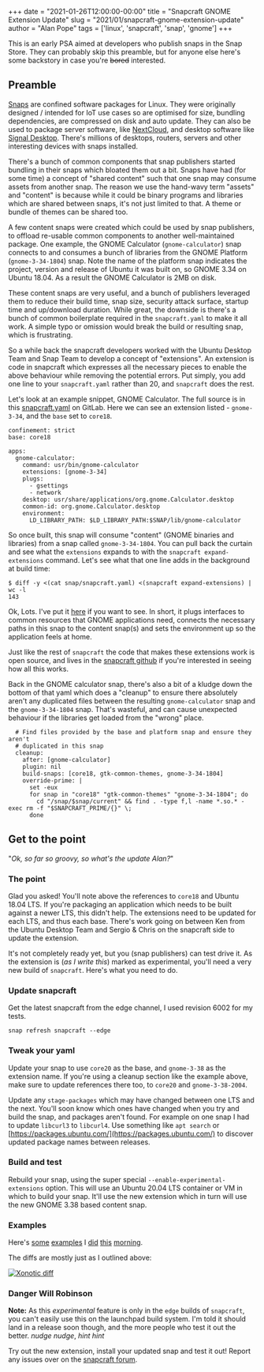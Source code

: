 +++
date = "2021-01-26T12:00:00-00:00"
title = "Snapcraft GNOME Extension Update"
slug = "2021/01/snapcraft-gnome-extension-update"
author = "Alan Pope"
tags = ['linux', 'snapcraft', 'snap', 'gnome']
+++

This is an early PSA aimed at developers who publish snaps in the Snap Store. They can probably skip this preamble, but for anyone else here's some backstory in case you're ~~bored~~ interested.

## Preamble 

[Snaps](https://snapcraft.io/) are confined software packages for Linux. They were originally designed / intended for IoT use cases so are optimised for size, bundling dependencies, are compressed on disk and auto update. They can also be used to package server software, like [NextCloud](https://snapcraft.io/nextcloud), and desktop software like [Signal Desktop](https://snapcraft.io/signal-desktop). There's millions of desktops, routers, servers and other interesting devices with snaps installed.

There's a bunch of common components that snap publishers started bundling in their snaps which bloated them out a bit. Snaps have had (for some time) a concept of "shared content" such that one snap may consume assets from another snap. The reason we use the hand-wavy term "assets" and "content" is because while it could be binary programs and libraries which are shared between snaps, it's not just limited to that. A theme or bundle of themes can be shared too.

A few content snaps were created which could be used by snap publishers, to offload re-usable common components to another well-maintained package. One example, the GNOME Calculator (`gnome-calculator`) snap connects to and consumes a bunch of libraries from the GNOME Platform (`gnome-3-34-1804`) snap. Note the name of the platform snap indicates the project, version and release of Ubuntu it was built on, so GNOME 3.34 on Ubuntu 18.04. As a result the GNOME Calculator is 2MB on disk. 

These content snaps are very useful, and a bunch of publishers leveraged them to reduce their build time, snap size, security attack surface, startup time and up/download duration. While great, the downside is there's a bunch of common boilerplate required in the `snapcraft.yaml` to make it all work. A simple typo or omission would break the build or resulting snap, which is frustrating.

So a while back the snapcraft developers worked with the Ubuntu Desktop Team and Snap Team to develop a concept of "extensions". An extension is code in snapcraft which expresses all the necessary pieces to enable the above behaviour while removing the potential errors. Put simply, you add one line to your `snapcraft.yaml` rather than 20, and `snapcraft` does the rest.

Let's look at an example snippet, GNOME Calculator. The full source is in this [snapcraft.yaml](https://gitlab.gnome.org/GNOME/gnome-calculator/-/blob/master/snap/snapcraft.yaml) on GitLab. Here we can see an extension listed - `gnome-3-34`, and the `base` set to `core18`. 

```
confinement: strict
base: core18

apps:
  gnome-calculator:
    command: usr/bin/gnome-calculator
    extensions: [gnome-3-34]
    plugs:
      - gsettings
      - network
    desktop: usr/share/applications/org.gnome.Calculator.desktop
    common-id: org.gnome.Calculator.desktop
    environment:
      LD_LIBRARY_PATH: $LD_LIBRARY_PATH:$SNAP/lib/gnome-calculator
```

So once built, this snap will consume "content" (GNOME binaries and libraries) from a snap called `gnome-3-34-1804`. You can pull back the curtain and see what the `extensions` expands to with the `snapcraft expand-extensions` command. Let's see what that one line adds in the background at build time:

```
$ diff -y <(cat snap/snapcraft.yaml) <(snapcraft expand-extensions) | wc -l
143
```

Ok, Lots. I've put it [here](/blog/text/2021-01-26/expanded_snapcraft.yaml.diff) if you want to see. In short, it plugs interfaces to common resources that GNOME applications need, connects the necessary paths in this snap to the content snap(s) and sets the environment up so the application feels at home.

Just like the rest of `snapcraft` the code that makes these extensions work is open source, and lives in the [snapcraft github](https://github.com/snapcore/snapcraft/tree/master/extensions/desktop/gnome) if you're interested in seeing how all this works.

Back in the GNOME calculator snap, there's also a bit of a kludge down the bottom of that yaml which does a "cleanup" to ensure there absolutely aren't any duplicated files between the resulting `gnome-calculator` snap and the `gnome-3-34-1804` snap. That's wasteful, and can cause unexpected behaviour if the libraries get loaded from the "wrong" place.

```
  # Find files provided by the base and platform snap and ensure they aren't
  # duplicated in this snap
  cleanup:
    after: [gnome-calculator]
    plugin: nil
    build-snaps: [core18, gtk-common-themes, gnome-3-34-1804]
    override-prime: |
      set -eux
      for snap in "core18" "gtk-common-themes" "gnome-3-34-1804"; do
        cd "/snap/$snap/current" && find . -type f,l -name *.so.* -exec rm -f "$SNAPCRAFT_PRIME/{}" \;
      done
```

## Get to the point

"*Ok, so far so groovy, so what's the update Alan?*"

### The point

Glad you asked! You'll note above the references to `core18` and Ubuntu 18.04 LTS. If you're packaging an application which needs to be built against a newer LTS, this didn't help. The extensions need to be updated for each LTS, and thus each base. There's work going on between Ken from the Ubuntu Desktop Team and Sergio & Chris on the snapcraft side to update the extension. 

It's not completely ready yet, but you (snap publishers) can test drive it. As the extension is (*as I write this*) marked as experimental, you'll need a very new build of `snapcraft`. Here's what you need to do.

### Update snapcraft

Get the latest snapcraft from the edge channel, I used revision 6002 for my tests.

`snap refresh snapcraft --edge`

### Tweak your yaml

Update your snap to use `core20` as the base, and `gnome-3-38` as the extension name. If you're using a cleanup section like the example above, make sure to update references there too, to `core20` and `gnome-3-38-2004`.

Update any `stage-packages` which may have changed between one LTS and the next. You'll soon know which ones have changed when you try and build the snap, and packages aren't found. For example on one snap I had to update `libcurl3` to `libcurl4`. Use something like `apt search` or [https://packages.ubuntu.com/](https://packages.ubuntu.com/) to discover updated package names between releases.

### Build and test

Rebuild your snap, using the super special `--enable-experimental-extensions` option. This will use an Ubuntu 20.04 LTS container or VM in which to build your snap. It'll use the new extension which in turn will use the new GNOME 3.38 based content snap. 

### Examples

Here's [some](https://github.com/snapcrafters/xonotic/pull/8) [examples](https://github.com/snapcrafters/mattermost-desktop/pull/37) I [did](https://github.com/snapcrafters/discord/pull/97) [this](https://github.com/snapcrafters/signal-desktop/pull/50) [morning](https://github.com/snapcrafters/sdlpop/pull/11). 

The diffs are mostly just as I outlined above:

[![Xonotic diff](/images/2021-01-26/diff.png)](https://github.com/snapcrafters/xonotic/pull/8/commits/8fa6ec9b41da5b75abcf080cf9a6ba86537ab47d)

### Danger Will Robinson

**Note:** As this *experimental* feature is only in the `edge` builds of `snapcraft`, you can't easily use this on the launchpad build system. I'm told it should land in a release soon though, and the more people who test it out the better. *nudge* *nudge*, *hint* *hint*

Try out the new extension, install your updated snap and test it out! Report any issues over on the [snapcraft forum](https://forum.snapcraft.io/).




